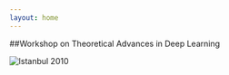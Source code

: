 ```yaml
---
layout: home
---
```


##Workshop on Theoretical Advances in Deep Learning  

![Istanbul 2010](https://upload.wikimedia.org/wikipedia/commons/5/5e/Istanbul2010.jpg)
